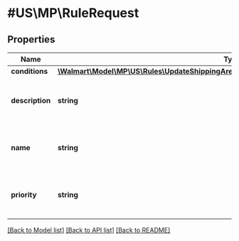 # #US\MP\RuleRequest

## Properties

Name | Type | Description | Notes
------------ | ------------- | ------------- | -------------
**conditions** | [**\Walmart\Model\MP\US\Rules\UpdateShippingAreaToRule200ResponseRulesInnerConditionsInner[]**](UpdateShippingAreaToRule200ResponseRulesInnerConditionsInner.md) |  | [optional]
**description** | **string** | Description of the rule created for custom rule assortment. | [optional]
**name** | **string** | Name of the rule created for custom rule assortment. | [optional]
**priority** | **string** | Priority of the rule created for custom rule assortment. | [optional]


[[Back to Model list]](../) [[Back to API list]](../../Api/US/MP) [[Back to README]](../../README.md)
